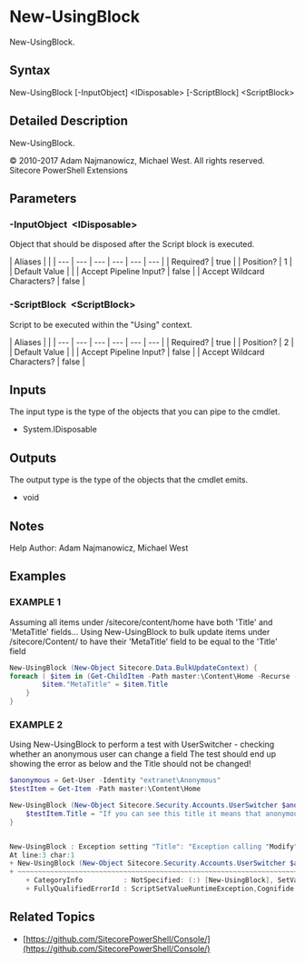 # New-UsingBlock

New-UsingBlock.

## Syntax

New-UsingBlock \[-InputObject\] &lt;IDisposable&gt; \[-ScriptBlock\] &lt;ScriptBlock&gt;

## Detailed Description

New-UsingBlock.

© 2010-2017 Adam Najmanowicz, Michael West. All rights reserved. Sitecore PowerShell Extensions

## Parameters

### -InputObject  &lt;IDisposable&gt;

Object that should be disposed after the Script block is executed.

| Aliases |  |
| --- | --- | --- | --- | --- | --- |
| Required? | true |
| Position? | 1 |
| Default Value |  |
| Accept Pipeline Input? | false |
| Accept Wildcard Characters? | false |

### -ScriptBlock  &lt;ScriptBlock&gt;

Script to be executed within the "Using" context.

| Aliases |  |
| --- | --- | --- | --- | --- | --- |
| Required? | true |
| Position? | 2 |
| Default Value |  |
| Accept Pipeline Input? | false |
| Accept Wildcard Characters? | false |

## Inputs

The input type is the type of the objects that you can pipe to the cmdlet.

* System.IDisposable 

## Outputs

The output type is the type of the objects that the cmdlet emits.

* void 

## Notes

Help Author: Adam Najmanowicz, Michael West

## Examples

### EXAMPLE 1

Assuming all items under /sitecore/content/home have both 'Title' and 'MetaTitle' fields... Using New-UsingBlock to bulk update items under /sitecore/Content/ to have their 'MetaTitle' field to be equal to the 'Title' field

```powershell
New-UsingBlock (New-Object Sitecore.Data.BulkUpdateContext) {
foreach ( $item in (Get-ChildItem -Path master:\Content\Home -Recurse -WithParent) ) {
        $item."MetaTitle" = $item.Title
    }
}
```

### EXAMPLE 2

Using New-UsingBlock to perform a test with UserSwitcher - checking whether an anonymous user can change a field The test should end up showing the error as below and the Title should not be changed!

```powershell
$anonymous = Get-User -Identity "extranet\Anonymous"
$testItem = Get-Item -Path master:\Content\Home

New-UsingBlock (New-Object Sitecore.Security.Accounts.UserSwitcher $anonymous) {
    $testItem.Title = "If you can see this title it means that anonymous users can change this item!"
}


New-UsingBlock : Exception setting "Title": "Exception calling "Modify" with "3" argument(s): "The current user does not have write access to this item. User: extranet\Anonymous, Item: Home ({110D559F-DEA5-42EA-9C1C-8A5DF7E70EF9})""
At line:3 char:1
+ New-UsingBlock (New-Object Sitecore.Security.Accounts.UserSwitcher $a ...
+ ~~~~~~~~~~~~~~~~~~~~~~~~~~~~~~~~~~~~~~~~~~~~~~~~~~~~~~~~~~~~~~~~~~~~~
    + CategoryInfo          : NotSpecified: (:) [New-UsingBlock], SetValueInvocationException
    + FullyQualifiedErrorId : ScriptSetValueRuntimeException,Cognifide.PowerShell.Commandlets.Data.NewUsingBlockCommand
```

## Related Topics

* [https://github.com/SitecorePowerShell/Console/](https://github.com/SitecorePowerShell/Console/) 


